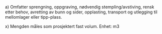 a) Omfatter sprengning, oppgraving, nødvendig stempling/avstiving, rensk etter behov, avretting av bunn og sider, opplasting, transport og utlegging til mellomlager eller tipp-plass.

x) Mengden måles som prosjektert fast volum. Enhet: m3

